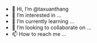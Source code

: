 - 👋 Hi, I’m @taxuanthang
- 👀 I’m interested in ...
- 🌱 I’m currently learning ...
- 💞️ I’m looking to collaborate on ...
- 📫 How to reach me ...

<!---
taxuanthang/taxuanthang is a ✨ special ✨ repository because its `README.md` (this file) appears on your GitHub profile.
You can click the Preview link to take a look at your changes.
--->
